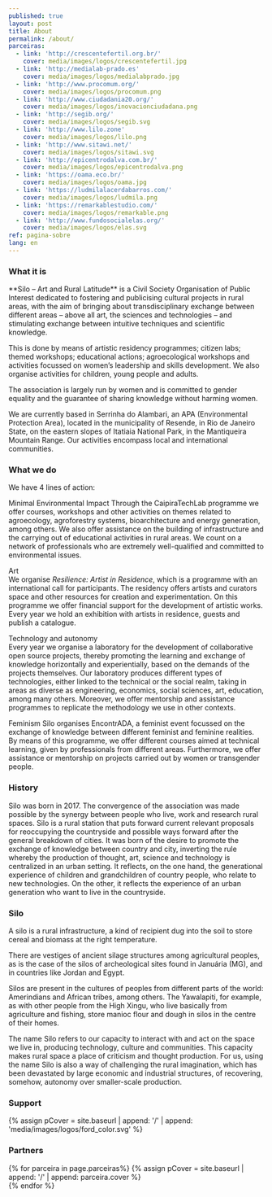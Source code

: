 ```yaml
---
published: true
layout: post
title: About
permalink: /about/
parceiras:
  - link: 'http://crescentefertil.org.br/'
    cover: media/images/logos/crescentefertil.jpg
  - link: 'http://medialab-prado.es'
    cover: media/images/logos/medialabprado.jpg
  - link: 'http://www.procomum.org/'
    cover: media/images/logos/procomum.png
  - link: 'http://www.ciudadania20.org/'
    cover: media/images/logos/inovacionciudadana.png
  - link: 'http://segib.org/'
    cover: media/images/logos/segib.svg
  - link: 'http://www.lilo.zone'
    cover: media/images/logos/lilo.png
  - link: 'http://www.sitawi.net/'
    cover: media/images/logos/sitawi.svg
  - link: 'http://epicentrodalva.com.br/'
    cover: media/images/logos/epicentrodalva.png
  - link: 'https://oama.eco.br/'
    cover: media/images/logos/oama.jpg
  - link: 'https://ludmilalacerdabarros.com/'
    cover: media/images/logos/ludmila.png
  - link: 'https://remarkablestudio.com/'
    cover: media/images/logos/remarkable.png
  - link: 'http://www.fundosocialelas.org/'
    cover: media/images/logos/elas.svg
ref: pagina-sobre
lang: en
---
```

<div class="about-section-title-wrapper">
  <h3 class="about-section-title" id="o-que-e">What it is</h3>
</div>
**Silo – Art and Rural Latitude** is a Civil Society Organisation of Public Interest dedicated to fostering and publicising cultural projects in rural areas, with the aim of bringing about transdisciplinary exchange between different areas – above all art, the sciences and technologies – and stimulating exchange between intuitive techniques and scientific knowledge.

This is done by means of artistic residency programmes; citizen labs; themed workshops; educational actions; agroecological workshops and activities focussed on women’s leadership and skills development. We also organise activities for children, young people and adults.

The association is largely run by women and is committed to gender equality and the guarantee of sharing knowledge without harming women.

We are currently based in Serrinha do Alambari, an APA (Environmental Protection Area), located in the municipality of Resende, in Rio de Janeiro State, on the eastern slopes of Itatiaia National Park, in the Mantiqueira Mountain Range. Our activities encompass local and international communities.

<div class="about-section-title-wrapper">
  <h3 class="about-section-title" id="o-que-fazemos">What we do</h3>
</div>
We have 4 lines of action:

<span class="about-subtitle">Minimal Environmental Impact</span>
Through the CaipiraTechLab programme we offer courses, workshops and other activities on themes related to agroecology, agroforestry systems, bioarchitecture and energy generation, among others. We also offer assistance on the building of infrastructure and the carrying out of educational activities in rural areas. We count on a network of professionals who are extremely well-qualified and committed to environmental issues.

<span class="about-subtitle">Art</span>  
We organise *Resilience: Artist in Residence*, which is a programme with an international call for participants. The residency offers artists and curators space and other resources for creation and experimentation. On this programme we offer financial support  for the development of artistic works. Every year we hold an exhibition with artists in residence, guests and publish a catalogue.

<span class="about-subtitle">Technology and autonomy</span>  
Every year we organise a laboratory for the development of collaborative open source projects, thereby promoting the learning and exchange of knowledge horizontally and experientially, based on the demands of the projects themselves. Our laboratory produces different types of technologies, either linked to the technical or the social realm, taking in areas as diverse as engineering, economics, social sciences, art, education, among many others. Moreover, we offer mentorship and assistance programmes to replicate the methodology we use in other contexts.

<span class="about-subtitle">Feminism</span>
Silo organises EncontrADA, a feminist event focussed on the exchange of knowledge between different feminist and feminine realities. By means of this programme, we offer different courses aimed at technical learning, given by professionals from different areas. Furthermore, we offer assistance or mentorship on projects carried out by women or transgender people.

<div class="about-section-title-wrapper">
  <h3 class="about-section-title" id="historico">History</h3>
</div>
Silo was born in 2017. The convergence of the association was made possible by the synergy between people who live, work and research rural spaces. Silo is a rural station that puts forward current relevant proposals for reoccupying the countryside and possible ways forward after the general breakdown of cities. It was born of the desire to promote the exchange of knowledge between country and city, inverting the rule whereby the production of thought, art, science and technology is centralized in an urban setting. It reflects, on the one hand, the generational experience of children and grandchildren of country people, who relate to new technologies. On the other, it reflects the experience of an urban generation who want to live in the countryside.

<div class="about-section-title-wrapper">
  <h3 class="about-section-title" id="silo">Silo</h3>
</div>
A silo is a rural infrastructure, a kind of recipient dug into the soil to store cereal and biomass at the right temperature.

There are vestiges of ancient silage structures among agricultural peoples, as is the case of the silos of archeological sites found in Januária (MG), and in countries like Jordan and Egypt.

Silos are present in the cultures of peoples from different parts of the world: Amerindians and African tribes, among others. The Yawalapiti, for example, as with other people from the High Xingu, who live basically from agriculture and fishing, store manioc flour and dough in silos in the centre of their homes.

The name Silo refers to our capacity to interact with and act on the space we live in, producing technology, culture and communities. This capacity makes rural space a place of criticism and thought production. For us, using the name Silo is also a way of challenging the rural imagination, which has been devastated by large economic and industrial structures, of recovering, somehow, autonomy over smaller-scale production.

<div class="about-section-title-wrapper">
  <h3 class="about-section-title" id="apoio">Support</h3>
</div>

 <div class="parceiras-container">
  {% assign pCover = site.baseurl | append: '/' | append: 'media/images/logos/ford_color.svg' %}
  <a href="https://www.fordfoundation.org/" target="_blank">
    <div class="parceira-logo" style="background-image: url('{{ pCover }}');">
    </div>
  </a>
</div>

<div class="about-section-title-wrapper">
  <h3 class="about-section-title" id="parceiras">Partners</h3>
</div>

 <div class="parceiras-container">
    {% for parceira in page.parceiras%}
      {% assign pCover = site.baseurl | append: '/' | append: parceira.cover %}
    <a href="{{parceira.link}}" target="_blank">
      <div class="parceira-logo" style="background-image: url('{{ pCover }}');"></div>
    </a>
    {% endfor %}
</div>
